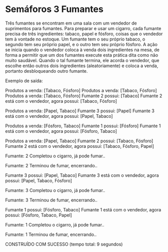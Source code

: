 # Semáforos 3 Fumantes

Três fumantes se encontram em uma sala com um vendedor de suprimentos para
fumantes. Para preparar e usar um cigarro, cada fumante precisa de três ingredientes:
tabaco, papel e fósforo, coisas que o vendedor tem à vontade no estoque. Um fumante
tem o seu próprio tabaco, o segundo tem seu próprio papel, e o outro tem seu próprio
fósforo. A ação se inicia quando o vendedor coloca à venda dois ingredientes na mesa,
de forma a permitir que um dos fumantes execute esta prática dita como não muito
saudável. Quando o tal fumante termina, ele acorda o vendedor, que escolhe então
outros dois ingredientes (aleatoriamente) e coloca a venda, portanto desbloqueando
outro fumante.

Exemplo de saída:

Produtos a venda: [Tabaco, Fósforo]
Produtos a venda: [Tabaco, Fósforo]
Produtos a venda: [Tabaco, Fósforo]
Fumante 2 possui: [Tabaco]
Fumante 2 está com o vendedor, agora possui: [Tabaco, Fósforo]
  
Produtos a venda: [Papel, Tabaco]
Fumante 3 possui: [Papel]
Fumante 3 está com o vendedor, agora possui: [Papel, Tabaco]
  
Produtos a venda: [Fósforo, Tabaco]
Fumante 1 possui: [Fósforo]
Fumante 1 está com o vendedor, agora possui: [Fósforo, Tabaco]
  
Produtos a venda: [Papel, Tabaco]
Fumante 2 possui: [Tabaco, Fósforo]
Fumante 2 está com o vendedor, agora possui: [Tabaco, Fósforo, Papel]
  
Fumante: 2 Completou o cigarro, já pode fumar..
  
Fumante: 2 Terminou de fumar, encerrando..
  
Fumante 3 possui: [Papel, Tabaco]
Fumante 3 está com o vendedor, agora possui: [Papel, Tabaco, Fósforo]
  
Fumante: 3 Completou o cigarro, já pode fumar..
  
Fumante: 3 Terminou de fumar, encerrando..
  
Fumante 1 possui: [Fósforo, Tabaco]
Fumante 1 está com o vendedor, agora possui: [Fósforo, Tabaco, Papel]
  
Fumante: 1 Completou o cigarro, já pode fumar..
  
Fumante: 1 Terminou de fumar, encerrando..
  
CONSTRUÍDO COM SUCESSO (tempo total: 9 segundos)
